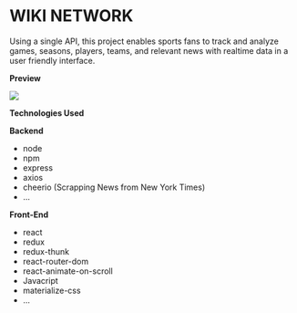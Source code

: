 # WIKI NETWORK

Using a single API, this project enables sports fans to track and analyze games, seasons, players, teams, and relevant news with realtime data in a user friendly interface.

**Preview**

![](wiki.gif)

**Technologies Used**

**Backend**

- node
- npm
- express
- axios
- cheerio (Scrapping News from New York Times)
- ...

**Front-End**

- react
- redux
- redux-thunk
- react-router-dom
- react-animate-on-scroll
- Javacript
- materialize-css
- ...
